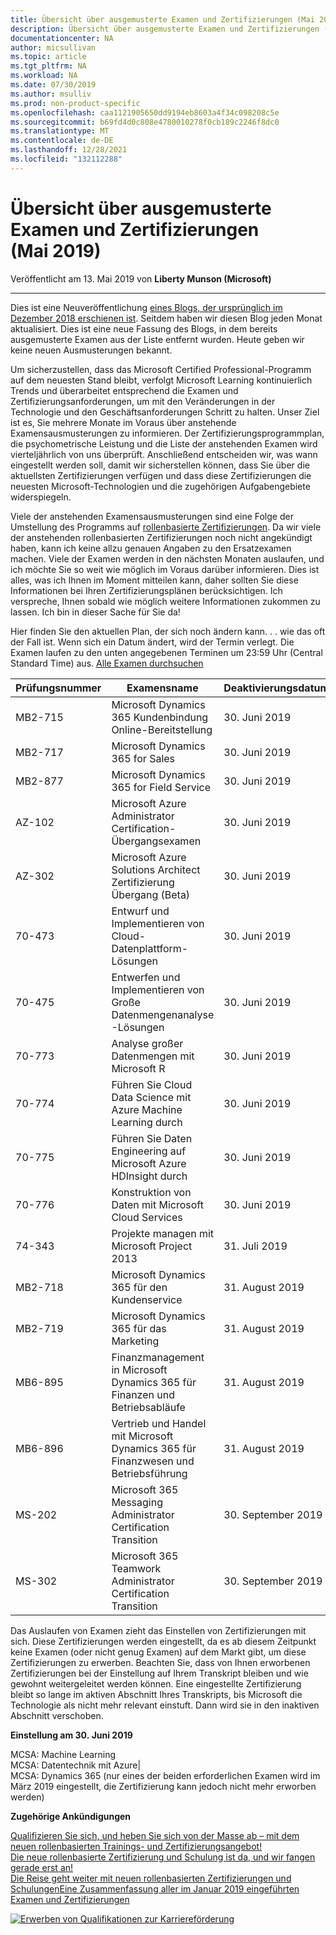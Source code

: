 ```yaml
---
title: Übersicht über ausgemusterte Examen und Zertifizierungen (Mai 2019) | Microsoft-Dokumentation
description: Übersicht über ausgemusterte Examen und Zertifizierungen (Mai 2019)
documentationcenter: NA
author: micsullivan
ms.topic: article
ms.tgt_pltfrm: NA
ms.workload: NA
ms.date: 07/30/2019
ms.author: msulliv
ms.prod: non-product-specific
ms.openlocfilehash: caa1121905650dd9194eb8603a4f34c098208c5e
ms.sourcegitcommit: b69fd4d0c808e4780010278f0cb189c2246f8dc0
ms.translationtype: MT
ms.contentlocale: de-DE
ms.lasthandoff: 12/28/2021
ms.locfileid: "132112288"
---
```

# <a name="exam-and-certification-retirement-roundup-may-2019"></a>Übersicht über ausgemusterte Examen und Zertifizierungen (Mai 2019)

Veröffentlicht am 13. Mai 2019 von **Liberty Munson (Microsoft)**

___

Dies ist eine Neuveröffentlichung [eines Blogs, der ursprünglich im Dezember 2018 erschienen ist](https://www.microsoft.com/en-us/learning/community-blog-post.aspx?BlogId=8&Id=375189). Seitdem haben wir diesen Blog jeden Monat aktualisiert. Dies ist eine neue Fassung des Blogs, in dem bereits ausgemusterte Examen aus der Liste entfernt wurden. Heute geben wir keine neuen Ausmusterungen bekannt.

Um sicherzustellen, dass das Microsoft Certified Professional-Programm auf dem neuesten Stand bleibt, verfolgt Microsoft Learning kontinuierlich Trends und überarbeitet entsprechend die Examen und Zertifizierungsanforderungen, um mit den Veränderungen in der Technologie und den Geschäftsanforderungen Schritt zu halten. Unser Ziel ist es, Sie mehrere Monate im Voraus über anstehende Examensausmusterungen zu informieren. Der Zertifizierungsprogrammplan, die psychometrische Leistung und die Liste der anstehenden Examen wird vierteljährlich von uns überprüft. Anschließend entscheiden wir, was wann eingestellt werden soll, damit wir sicherstellen können, dass Sie über die aktuellsten Zertifizierungen verfügen und dass diese Zertifizierungen die neuesten Microsoft-Technologien und die zugehörigen Aufgabengebiete widerspiegeln.

Viele der anstehenden Examensausmusterungen sind eine Folge der Umstellung des Programms auf [rollenbasierte Zertifizierungen](https://www.microsoft.com/en-us/learning/community-blog-post.aspx?BlogId=8&Id=375159). Da wir viele der anstehenden rollenbasierten Zertifizierungen noch nicht angekündigt haben, kann ich keine allzu genauen Angaben zu den Ersatzexamen machen. Viele der Examen werden in den nächsten Monaten auslaufen, und ich möchte Sie so weit wie möglich im Voraus darüber informieren. Dies ist alles, was ich Ihnen im Moment mitteilen kann, daher sollten Sie diese Informationen bei Ihren Zertifizierungsplänen berücksichtigen. Ich verspreche, Ihnen sobald wie möglich weitere Informationen zukommen zu lassen. Ich bin in dieser Sache für Sie da!

Hier finden Sie den aktuellen Plan, der sich noch ändern kann. . . wie das oft der Fall ist. Wenn sich ein Datum ändert, wird der Termin verlegt. Die Examen laufen zu den unten angegebenen Terminen um 23:59 Uhr (Central Standard Time) aus. [Alle Examen durchsuchen](https://www.microsoft.com/learning/exam-list.aspx)

| Prüfungsnummer | Examensname | Deaktivierungsdatum | Ersatzexamen  |
| --- | --- | --- | --- |
| MB2-715 | Microsoft Dynamics 365 Kundenbindung Online-Bereitstellung | 30. Juni 2019 | MB-200 |
| MB2-717 | Microsoft Dynamics 365 for Sales | 30. Juni 2019 | MB-210 |
| MB2-877 | Microsoft Dynamics 365 for Field Service | 30. Juni 2019 | MB-240 |
| AZ-102 | Microsoft Azure Administrator Certification-Übergangsexamen | 30. Juni 2019 | AZ-103 |
| AZ-302 | Microsoft Azure Solutions Architect Zertifizierung Übergang (Beta) | 30. Juni 2019 | AZ-300, AZ-301 |
| 70-473 | Entwurf und Implementieren von Cloud-Datenplattform-Lösungen | 30. Juni 2019 | DP-200, DP-201 |
| 70-475 | Entwerfen und Implementieren von Große Datenmengenanalyse -Lösungen | 30. Juni 2019 | DP-200, DP-201 |
| 70-773 | Analyse großer Datenmengen mit Microsoft R | 30. Juni 2019 | DP-100 |
| 70-774 | Führen Sie Cloud Data Science mit Azure Machine Learning durch | 30. Juni 2019 | DP-100 |
| 70-775 | Führen Sie Daten Engineering auf Microsoft Azure HDInsight durch | 30. Juni 2019 | DP-200, DP-201 |
| 70-776 | Konstruktion von Daten mit Microsoft Cloud Services | 30. Juni 2019 | DP-200, DP-201 |
| 74-343 | Projekte managen mit Microsoft Project 2013 | 31. Juli 2019 | Keine |
| MB2-718 | Microsoft Dynamics 365 für den Kundenservice | 31. August 2019 | MB-230 |
| MB2-719 | Microsoft Dynamics 365 für das Marketing | 31. August 2019 | MB-220 |
| MB6-895 | Finanzmanagement in Microsoft Dynamics 365 für Finanzen und Betriebsabläufe | 31. August 2019 | MB-310 |
| MB6-896 | Vertrieb und Handel mit Microsoft Dynamics 365 für Finanzwesen und Betriebsführung | 31. August 2019 | MB-330 |
| MS-202 | Microsoft 365 Messaging Administrator Certification Transition | 30. September 2019 | MS-200, MS-201 |
| MS-302 | Microsoft 365 Teamwork Administrator Certification Transition | 30. September 2019 | MS-300, MS-301 |


Das Auslaufen von Examen zieht das Einstellen von Zertifizierungen mit sich. Diese Zertifizierungen werden eingestellt, da es ab diesem Zeitpunkt keine Examen (oder nicht genug Examen) auf dem Markt gibt, um diese Zertifizierungen zu erwerben. Beachten Sie, dass von Ihnen erworbenen Zertifizierungen bei der Einstellung auf Ihrem Transkript bleiben und wie gewohnt weitergeleitet werden können. Eine eingestellte Zertifizierung bleibt so lange im aktiven Abschnitt Ihres Transkripts, bis Microsoft die Technologie als nicht mehr relevant einstuft. Dann wird sie in den inaktiven Abschnitt verschoben.

**Einstellung am 30. Juni 2019**

MCSA: Machine Learning  
MCSA: Datentechnik mit Azure|  
MCSA: Dynamics 365 (nur eines der beiden erforderlichen Examen wird im März 2019 eingestellt, die Zertifizierung kann jedoch nicht mehr erworben werden)

**Zugehörige Ankündigungen** 
  
[Qualifizieren Sie sich, und heben Sie sich von der Masse ab – mit dem neuen rollenbasierten Trainings- und Zertifizierungsangebot!](https://www.microsoft.com/en-us/learning/community-blog-post.aspx?BlogId=8&Id=375161)   
[Die neue rollenbasierte Zertifizierung und Schulung ist da, und wir fangen gerade erst an!](https://www.microsoft.com/en-us/learning/community-blog-post.aspx?BlogId=8&Id=375159)  
[Die Reise geht weiter mit neuen rollenbasierten Zertifizierungen und Schulungen](https://www.microsoft.com/en-us/learning/community-blog-post.aspx?BlogId=8&Id=375200)[Eine Zusammenfassung aller im Januar 2019 eingeführten Examen und Zertifizierungen](https://www.microsoft.com/en-us/learning/community-blog-post.aspx?BlogId=8&Id=375204)

[![Erwerben von Qualifikationen zur Karriereförderung](images/microsoft-certified-banner.png)](https://www.microsoft.com/learning/azure-training-certification.aspx?WT.icid=mva_bnr_lexawareness_usen_asi_rightrail_oct2017)

